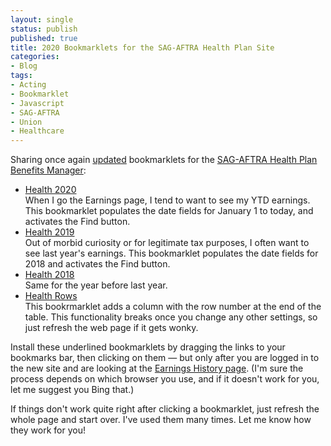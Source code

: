 ```yaml
---
layout: single
status: publish
published: true
title: 2020 Bookmarklets for the SAG-AFTRA Health Plan Site
categories:
- Blog
tags:
- Acting
- Bookmarklet
- Javascript
- SAG-AFTRA
- Union
- Healthcare
---
```

Sharing once again [updated](/blog/2019-bookmarklets-for-the-sag-aftra-health-plan-site/) bookmarklets for the [SAG-AFTRA Health Plan Benefits Manager](https://my.sagaftraplans.org/health/):

<ul>
<li><a href='javascript:void%20function()%7Bvar%20e=new%20Date,t=e.getDate(),a=e.getMonth()+1,n=e.getFullYear();10>t%26%26(t="0"+t),10>a%26%26(a="0"+a),e=a+"/"+t+"/"+n,$("input")%5B6%5D.value="01/01/2020",$("input")%5B7%5D.value=e;$("%23earningsForm%5C%5C:findBtn").click();%7D();'>Health 2020</a><br />
When I go the Earnings page, I tend to want to see my YTD earnings. This bookmarklet populates the date fields for January 1 to today, and activates the Find button.</li>
<li><a href='javascript:void%20function()%7B$(%22input%22)%5B6%5D.value=%2201/01/2019%22,$(%22input%22)%5B7%5D.value=%2212/31/2019%22;$(%22%23earningsForm%5C%5C:findBtn%22).click();%7D();'>Health 2019</a><br />
Out of morbid curiosity or for legitimate tax purposes, I often want to see last year's earnings. This bookmarklet populates the date fields for 2018 and activates the Find button.</li>
<li><a href='javascript:void%20function()%7B$(%22input%22)%5B6%5D.value=%2201/01/2018%22,$(%22input%22)%5B7%5D.value=%2212/31/2018%22;$(%22%23earningsForm%5C%5C:findBtn%22).click();%7D();'>Health 2018</a><br />
Same for the year before last year.</li>
<li><a href='javascript:$(%27#earningsList_rppDD%20option[value="100"]%27).prop(%27selected%27,true);$(%27#earningsList_rppDD%20option[value="100"]%27).change();setTimeout(function(){$(%27table[role="grid"]%20thead%20tr%27).append(%27<th>Row</th>%27);$(%27table[role="grid"]%20tfoot%20tr%27).append(%27<td>Row</td>%27);$(%27table[role="grid"]%20tr.ui-widget-content%27).each(function(i,val){var%20row=%27<td>%27+(i+1).toString()+%27</td>%27;$(this).append(row);});},1000);'>Health Rows</a><br />
This bookrmarklet adds a column with the row number at the end of the table. This functionality breaks once you change any other settings, so just refresh the web page if it gets wonky.</li>
</ul>

Install these underlined bookmarklets by dragging the links to your bookmarks bar, then clicking on them &mdash; but only after you are logged in to the new site and are looking at the [Earnings History page](https://my.sagaftraplans.org/health/benefit/earnings.jsf). (I'm sure the process depends on which browser you use, and if it doesn't work for you, let me suggest you Bing that.)

If things don't work quite right after clicking a bookmarklet, just refresh the whole page and start over. I've used them many times. Let me know how they work for you!
